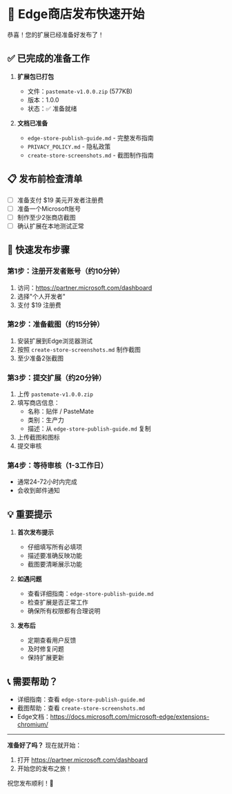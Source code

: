 # 🚀 Edge商店发布快速开始

恭喜！您的扩展已经准备好发布了！

## ✅ 已完成的准备工作

1. **扩展包已打包**
   - 文件：`pastemate-v1.0.0.zip` (577KB)
   - 版本：1.0.0
   - 状态：✅ 准备就绪

2. **文档已准备**
   - `edge-store-publish-guide.md` - 完整发布指南
   - `PRIVACY_POLICY.md` - 隐私政策
   - `create-store-screenshots.md` - 截图制作指南

## 📋 发布前检查清单

- [ ] 准备支付 $19 美元开发者注册费
- [ ] 准备一个Microsoft账号
- [ ] 制作至少2张商店截图
- [ ] 确认扩展在本地测试正常

## 🎯 快速发布步骤

### 第1步：注册开发者账号（约10分钟）
1. 访问：https://partner.microsoft.com/dashboard
2. 选择"个人开发者"
3. 支付 $19 注册费

### 第2步：准备截图（约15分钟）
1. 安装扩展到Edge浏览器测试
2. 按照 `create-store-screenshots.md` 制作截图
3. 至少准备2张截图

### 第3步：提交扩展（约20分钟）
1. 上传 `pastemate-v1.0.0.zip`
2. 填写商店信息：
   - 名称：贴伴 / PasteMate
   - 类别：生产力
   - 描述：从 `edge-store-publish-guide.md` 复制
3. 上传截图和图标
4. 提交审核

### 第4步：等待审核（1-3工作日）
- 通常24-72小时内完成
- 会收到邮件通知

## 💡 重要提示

1. **首次发布提示**
   - 仔细填写所有必填项
   - 描述要准确反映功能
   - 截图要清晰展示功能

2. **如遇问题**
   - 查看详细指南：`edge-store-publish-guide.md`
   - 检查扩展是否正常工作
   - 确保所有权限都有合理说明

3. **发布后**
   - 定期查看用户反馈
   - 及时修复问题
   - 保持扩展更新

## 📞 需要帮助？

- 详细指南：查看 `edge-store-publish-guide.md`
- 截图帮助：查看 `create-store-screenshots.md`
- Edge文档：https://docs.microsoft.com/microsoft-edge/extensions-chromium/

---

**准备好了吗？** 现在就开始：
1. 打开 https://partner.microsoft.com/dashboard
2. 开始您的发布之旅！

祝您发布顺利！🎉
